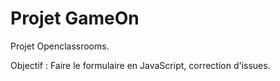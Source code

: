 # Projet GameOn

Projet Openclassrooms.

Objectif : Faire le formulaire en JavaScript, correction d'issues.
